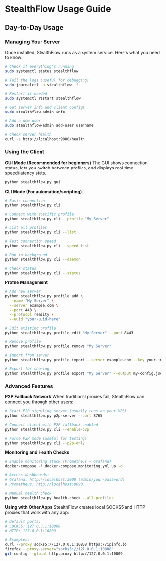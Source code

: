 # StealthFlow Usage Guide

## Day-to-Day Usage

### Managing Your Server

Once installed, StealthFlow runs as a system service. Here's what you need to know:

```bash
# Check if everything's running
sudo systemctl status stealthflow

# Tail the logs (useful for debugging)
sudo journalctl -u stealthflow -f

# Restart if needed
sudo systemctl restart stealthflow

# Get server info and client configs
sudo stealthflow-admin info

# Add a new user
sudo stealthflow-admin add-user username

# Check server health
curl -s http://localhost:9000/health
```

### Using the Client

**GUI Mode (Recommended for beginners)**
The GUI shows connection status, lets you switch between profiles, and displays real-time speed/latency stats.

```bash
python stealthflow.py gui
```

**CLI Mode (For automation/scripting)**
```bash
# Basic connection
python stealthflow.py cli

# Connect with specific profile
python stealthflow.py cli --profile "My Server"

# List all profiles
python stealthflow.py cli --list

# Test connection speed
python stealthflow.py cli --speed-test

# Run in background
python stealthflow.py cli --daemon

# Check status
python stealthflow.py cli --status
```

**Profile Management**
```bash
# Add new server
python stealthflow.py profile add \
  --name "My Server" \
  --server example.com \
  --port 443 \
  --protocol reality \
  --uuid "your-uuid-here"

# Edit existing profile
python stealthflow.py profile edit "My Server" --port 8443

# Remove profile
python stealthflow.py profile remove "My Server"

# Import from server
python stealthflow.py profile import --server example.com --key your-import-key

# Export for sharing
python stealthflow.py profile export "My Server" --output my-config.json
```

### Advanced Features

**P2P Fallback Network**
When traditional proxies fail, StealthFlow can connect you through other users:

```bash
# Start P2P signaling server (usually runs on your VPS)
python stealthflow.py p2p-server --port 8765

# Connect client with P2P fallback enabled
python stealthflow.py cli --enable-p2p

# Force P2P mode (useful for testing)
python stealthflow.py cli --p2p-only
```

**Monitoring and Health Checks**
```bash
# Enable monitoring stack (Prometheus + Grafana)
docker-compose -f docker-compose.monitoring.yml up -d

# Access dashboards:
# Grafana: http://localhost:3000 (admin/your-password)
# Prometheus: http://localhost:9090

# Manual health check
python stealthflow.py health-check --all-profiles
```

**Using with Other Apps**
StealthFlow creates local SOCKS5 and HTTP proxies that work with any app:

```bash
# Default ports:
# SOCKS5: 127.0.0.1:10808
# HTTP: 127.0.0.1:10809

# Examples:
curl --proxy socks5://127.0.0.1:10808 https://ipinfo.io
firefox --proxy-server="socks5://127.0.0.1:10808"
git config --global http.proxy http://127.0.0.1:10809
```
